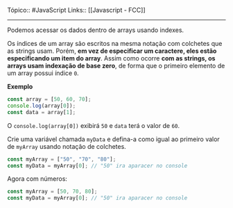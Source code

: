 Tópico:: #JavaScript 
Links:: [[Javascript - FCC]]

---
Podemos acessar os dados dentro de arrays usando indexes.

Os índices de um array são escritos na mesma notação com colchetes que as strings usam. Porém, **em vez de especificar um caractere, eles estão especificando um item do array**. Assim como ocorre **com as strings, os arrays usam indexação de base zero**, de forma que o primeiro elemento de um array possui índice `0`. 

**Exemplo**

```js
const array = [50, 60, 70];
console.log(array[0]);
const data = array[1];
```

O `console.log(array[0])` exibirá `50` e `data` terá o valor de `60`.

Crie uma variável chamada `myData` e defina-a como igual ao primeiro valor de `myArray` usando notação de colchetes.

```js
const myArray = ["50", "70", "80"];
const myData = myArray[0]; // "50" ira aparacer no console
```

Agora com números: 

```js
const myArray = [50, 70, 80];
const myData = myArray[0]; // "50" ira aparacer no console
```

